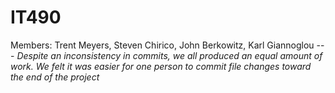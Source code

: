 # IT490
Members: Trent Meyers, Steven Chirico, John Berkowitz, Karl Giannoglou ---
*Despite an inconsistency in commits, we all produced an equal amount of work. We felt it was easier for one person to commit file changes toward the end of the project*
